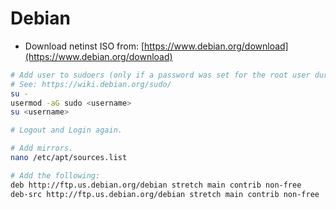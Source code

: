 # Debian

- Download netinst ISO from: [https://www.debian.org/download](https://www.debian.org/download)

```bash
# Add user to sudoers (only if a password was set for the root user during installation).
# See: https://wiki.debian.org/sudo/
su -
usermod -aG sudo <username>
su <username>

# Logout and Login again.
```

```bash
# Add mirrors.
nano /etc/apt/sources.list

# Add the following:
deb http://ftp.us.debian.org/debian stretch main contrib non-free
deb-src http://ftp.us.debian.org/debian stretch main contrib non-free
```